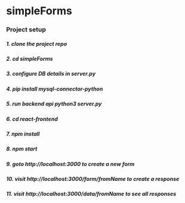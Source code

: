 # simpleForms

### Project setup 
##### 1. clone the project repo
#####  2. cd simpleForms
#####  3. configure DB details in _server.py_
#####  4. pip install mysql-connector-python
#####  5. run backend api _python3 server.py_
#####  6. cd react-frontend
#####  7. npm install
#####  8. npm start
#####  9. goto _http://localhost:3000_ to create a new form
#####  10. visit _http://localhost:3000/form/fromName_ to create a response
#####  11. visit _http://localhost:3000/data/fromName_ to see all responses 

